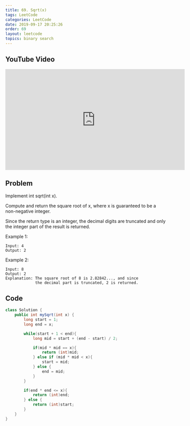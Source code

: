 ```yaml
---
title: 69. Sqrt(x)
tags: LeetCode
categories: LeetCode
date: 2019-09-17 20:25:26
order: 69
layout: leetcode
topics: binary search
---
```


## YouTube Video

<iframe width="560" height="315" src="https://www.youtube.com/embed/JrBlp8xWqSg" frameborder="0" allow="accelerometer; autoplay; encrypted-media; gyroscope; picture-in-picture" allowfullscreen></iframe>

## Problem

Implement int sqrt(int x).

Compute and return the square root of x, where x is guaranteed to be a non-negative integer.

Since the return type is an integer, the decimal digits are truncated and only the integer part of the result is returned.

Example 1:

```
Input: 4
Output: 2
```

Example 2:

```
Input: 8
Output: 2
Explanation: The square root of 8 is 2.82842..., and since
             the decimal part is truncated, 2 is returned.
```

## Code

```java
class Solution {
    public int mySqrt(int x) {
        long start = 1;
        long end = x;

        while(start + 1 < end){
            long mid = start + (end - start) / 2;

            if(mid * mid == x){
                return (int)mid;
            } else if (mid * mid < x){
                start = mid;
            } else {
                end = mid;
            }
        }

        if(end * end <= x){
            return (int)end;
        } else {
            return (int)start;
        }
    }
}
```
